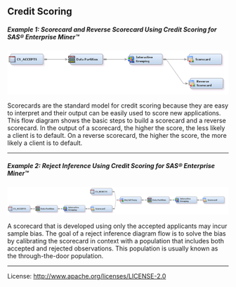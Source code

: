## Credit Scoring

##### Example 1: Scorecard and Reverse Scorecard Using Credit Scoring for SAS&reg; Enterprise Miner&trade;

![alt text](../README_imgs/ReverseScorecard.png "Reverse Scorecard")

Scorecards are the standard model for credit scoring because they are easy to interpret and their output can be easily used to 
score new applications. This flow diagram shows the basic steps to build a scorecard and a reverse scorecard. In the output of a 
scorecard, the higher the score, the less likely a client is to default. On a reverse scorecard, the higher the score, 
the more likely a client is to default.

***

##### Example 2: Reject Inference Using Credit Scoring for SAS&reg; Enterprise Miner&trade;

![alt text](../README_imgs/RejectInference.png "Reject Inference")

A scorecard that is developed using only the accepted applicants may incur sample bias. The goal of a reject inference 
diagram flow is to solve the bias by calibrating the scorecard in context with a population that includes both accepted and 
rejected observations. This population is usually known as the through-the-door population.

***

License: <http://www.apache.org/licenses/LICENSE-2.0>